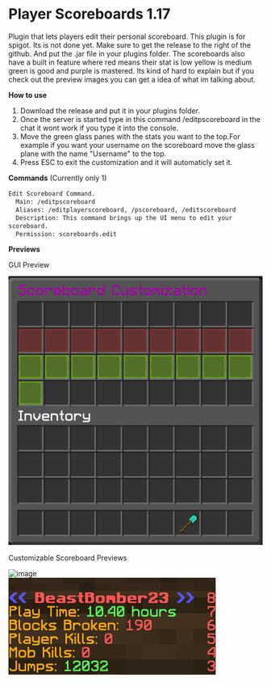 # Player Scoreboards 1.17
Plugin that lets players edit their personal scoreboard. This plugin is for spigot. Its is not done yet.
Make sure to get the release to the right of the github. And put the .jar file in your plugins folder.
The scoreboards also have a built in feature where red means their stat is low yellow is medium green is good and purple is mastered.
Its kind of hard to explain but if you check out the preview images you can get a idea of what im talking about.

**How to use**
1. Download the release and put it in your plugins folder.  
2. Once the server is started type in this command /editpscoreboard in the chat it wont work if you type it into the console.  
3. Move the green glass panes with the stats you want to the top.For example if you want your username on the scoreboard move the glass plane with the name "Username" to the top.
4. Press ESC to exit the customization and it will automaticly set it.

**Commands** (Currently only 1)
```
Edit Scoreboard Command.
  Main: /editpscoreboard
  Aliases: /editplayerscoreboard, /pscoreboard, /editscoreboard
  Description: This command brings up the UI menu to edit your scoreboard.
  Permission: scoreboards.edit
```

**Previews**

GUI Preview

![image](https://github.com/BeastBomber23/Minecraft-Player-Scoreboards-Spigot-Plugin-1.17/blob/main/Test/Assets/GuiPreview.png?raw=true)

Customizable Scoreboard Previews

![image](https://user-images.githubusercontent.com/59712082/124218396-1ecd0880-dac8-11eb-82f0-a5509ba700b8.png)  
![image](https://github.com/BeastBomber23/Minecraft-Player-Scoreboards-Spigot-Plugin-1.17/blob/main/Test/Assets/ScoreboardPreview2.png?raw=true)
